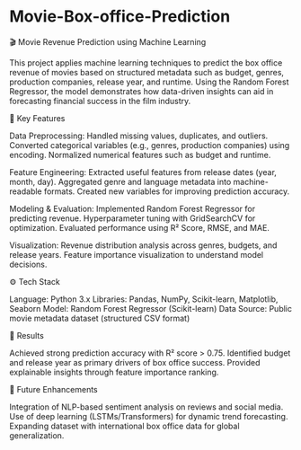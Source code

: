 # Movie-Box-office-Prediction

🎬 Movie Revenue Prediction using Machine Learning

This project applies machine learning techniques to predict the box office revenue of movies based on structured metadata such as budget, genres, production companies, release year, and runtime. Using the Random Forest Regressor, the model demonstrates how data-driven insights can aid in forecasting financial success in the film industry.

📌 Key Features

Data Preprocessing:
Handled missing values, duplicates, and outliers.
Converted categorical variables (e.g., genres, production companies) using encoding.
Normalized numerical features such as budget and runtime.

Feature Engineering:
Extracted useful features from release dates (year, month, day).
Aggregated genre and language metadata into machine-readable formats.
Created new variables for improving prediction accuracy.

Modeling & Evaluation:
Implemented Random Forest Regressor for predicting revenue.
Hyperparameter tuning with GridSearchCV for optimization.
Evaluated performance using R² Score, RMSE, and MAE.

Visualization:
Revenue distribution analysis across genres, budgets, and release years.
Feature importance visualization to understand model decisions.

⚙️ Tech Stack

Language: Python 3.x
Libraries: Pandas, NumPy, Scikit-learn, Matplotlib, Seaborn
Model: Random Forest Regressor (Scikit-learn)
Data Source: Public movie metadata dataset (structured CSV format)

🚀 Results

Achieved strong prediction accuracy with R² score > 0.75.
Identified budget and release year as primary drivers of box office success.
Provided explainable insights through feature importance ranking.

📂 Future Enhancements

Integration of NLP-based sentiment analysis on reviews and social media.
Use of deep learning (LSTMs/Transformers) for dynamic trend forecasting.
Expanding dataset with international box office data for global generalization.

